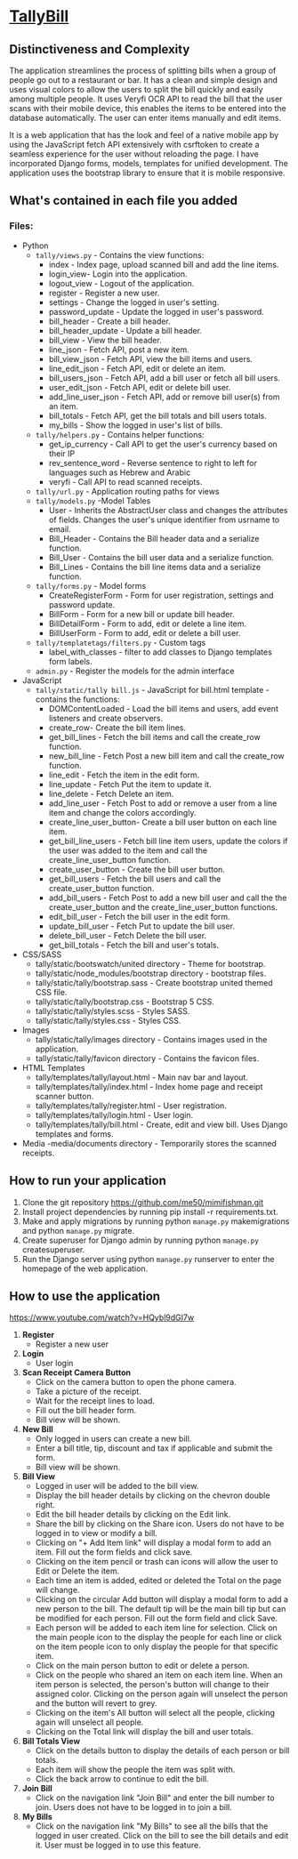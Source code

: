 # [TallyBill](http://www.tallybill.online)


## Distinctiveness and Complexity 

The application streamlines the process of splitting bills when a group of people go out to a restaurant or bar. It has a clean and simple design and uses visual colors to allow the users to split the bill quickly and easily among multiple people. It uses Veryfi OCR API to read the bill that the user scans with their mobile device, this enables the items to be entered into the database automatically. The user can enter items manually and edit items. 

It is a web application that has the look and feel of a native mobile app by using the JavaScript fetch API extensively with csrftoken to create a seamless experience for the user without reloading the page. I have incorporated Django forms, models, templates for unified development. The application uses the bootstrap library to ensure that it is mobile responsive.

##  What's contained in each file you added

### Files:
- Python
    - `tally/views.py` - Contains the view functions: 
        - index - Index page, upload scanned bill and add the line items.
        - login_view- Login into the application.
        - logout_view - Logout of the application.
        - register - Register a new user. 
        - settings - Change the logged in user's setting.  
        - password_update - Update the logged in user's password. 
        - bill_header - Create a bill header. 
        - bill_header_update - Update a bill header. 
        - bill_view - View the bill header. 
        - line_json - Fetch API, post a new item. 
        - bill_view_json - Fetch API, view the bill items and users. 
        - line_edit_json - Fetch API, edit or delete an item. 
        - bill_users_json - Fetch API, add a bill user or fetch all bill users.
        - user_edit_json - Fetch API, edit or delete bill user. 
        - add_line_user_json - Fetch API, add or remove bill user(s) from an item. 
        - bill_totals - Fetch API, get the bill totals and bill users totals.
        - my_bills - Show the logged in user's list of bills.
    - `tally/helpers.py` - Contains helper functions:
        - get_ip_currency - Call API to get the user's currency based on their IP
        - rev_sentence_word - Reverse sentence to right to left for languages such as Hebrew and Arabic 
        - veryfi - Call API to read scanned receipts.
    - `tally/url.py` - Application routing paths for views  
    - `tally/models.py` -Model Tables  
        - User - Inherits the  AbstractUser class and changes the attributes of fields. Changes the user's unique identifier from usrname to email. 
        - Bill_Header - Contains the Bill header data and a serialize function. 
        - Bill_User - Contains the bill user data and a serialize function. 
        - Bill_Lines - Contains the bill line items data and a serialize function.        
    - `tally/forms.py` - Model forms
        - CreateRegisterForm - Form for user registration, settings and password update.
        - BillForm - Form for a new bill or update bill header.
        - BillDetailForm - Form to add, edit or delete a line item.
        - BillUserForm - Form to add, edit or delete a bill user. 
    - `tally/templatetags/filters.py` - Custom tags  
        - label_with_classes - filter to add classes to Django templates form labels. 
    - `admin.py` - Register the models for the admin interface
- JavaScript
    - `tally/static/tally bill.js` - JavaScript for bill.html template -contains the functions:  
        - DOMContentLoaded - Load the bill items and users, add event listeners and create observers.
        - create_row- Create the bill item lines. 
        - get_bill_lines - Fetch the bill items and call the create_row function.
        - new_bill_line - Fetch Post a new bill item and call the create_row function.
        - line_edit - Fetch the item in the edit form.
        - line_update - Fetch Put the item to update it.
        - line_delete - Fetch Delete an item.
        - add_line_user - Fetch Post to add or remove a user from a line item and change the colors accordingly.
        - create_line_user_button- Create a bill user button on each line item.
        - get_bill_line_users - Fetch bill line item users, update the colors if the user was added to the item and call the create_line_user_button function.
        - create_user_button - Create the bill user button.
        - get_bill_users - Fetch the bill users and call the create_user_button function.
        - add_bill_users - Fetch Post to add a new bill user and call the the create_user_button and the create_line_user_button functions.
        - edit_bill_user - Fetch the bill user in the edit form.
        - update_bill_user - Fetch Put to update the bill user. 
        - delete_bill_user - Fetch Delete the bill user. 
        - get_bill_totals - Fetch the bill and user's totals.     
- CSS/SASS
    - tally/static/bootswatch/united directory - Theme for bootstrap.
    - tally/static/node_modules/bootstrap directory - bootstrap files.
    - tally/static/tally/bootstrap.sass -  Create bootstrap united themed CSS file.
    - tally/static/tally/bootstrap.css - Bootstrap 5 CSS.
    - tally/static/tally/styles.scss - Styles SASS.
    - tally/static/tally/styles.css - Styles CSS.
- Images
    - tally/static/tally/images directory - Contains images used in the application. 
    - tally/static/tally/favicon directory - Contains the favicon files.
- HTML Templates
    - tally/templates/tally/layout.html - Main nav bar and layout.
    - tally/templates/tally/index.html - Index home page and receipt scanner button.
    - tally/templates/tally/register.html - User registration.
    - tally/templates/tally/login.html - User login.
    - tally/templates/tally/bill.html - Create, edit and view bill.  Uses Django templates and forms.
- Media
    -media/documents directory - Temporarily stores the scanned receipts.

## How to run your application 
1. Clone the git repository <https://github.com/me50/mimifishman.git>
1. Install project dependencies by running pip install -r requirements.txt.
2. Make and apply migrations by running python `manage.py` makemigrations and python `manage.py` migrate.
3. Create superuser for Django admin by running python `manage.py` createsuperuser.
4. Run the Django server using python `manage.py` runserver to enter the homepage of the web application.

## How to use the application
 <https://www.youtube.com/watch?v=HQybl9dGI7w>

1. **Register**
    - Register a new user
2. **Login**
    - User login 
3. **Scan Receipt Camera Button**
    - Click on the camera button to open the phone camera.
    - Take a picture of the receipt.
    - Wait for the receipt lines to load.
    - Fill out the bill header form.
    - Bill view will be shown.
4. **New Bill**
    - Only logged in users can create a new bill.
    - Enter a bill title, tip, discount and tax if applicable and submit the form.
    - Bill view will be shown.
5. **Bill View**
    - Logged in user will be added to the bill view.
    - Display the bill header details by clicking on the chevron double right.
    - Edit the bill header details by clicking on the Edit link. 
    - Share the bill by clicking on the Share icon. Users do not have to be logged in to view or modify a bill.
    - Clicking on "+ Add Item link"  will display a modal form to add an item. Fill out the form fields and click save. 
    - Clicking on the item pencil or trash can icons will allow the user to Edit or Delete the item.
    - Each time an item is added, edited or deleted the Total on the page will change. 
    - Clicking on the circular Add button will display a modal form to add a new person to the bill. The default tip will be the main bill tip but can be  modified for each person. Fill out the form field and click Save.
    - Each person will be added to each item line for selection. Click on the main people icon to the display the people for each line or click on the item people icon to only display the people for that specific item.
    - Click on the main person button to edit or delete a person. 
    - Click on the people who shared an item on each item line. When an item person is selected, the person's button will change to their assigned  color. Clicking on the person again will unselect the person and the button will revert to grey. 
    - Clicking on the item's All button will select all the people, clicking again will unselect all people. 
    - Clicking on the Total link will display the bill and user totals.
6. **Bill Totals View** 
    - Click on the details button to display the details of each person or bill totals.
    - Each item will show the people the item was split with.
    - Click the back arrow to continue to edit the bill. 
7. **Join Bill**
    - Click on the navigation link "Join Bill" and enter the bill number to join. Users does not have to be logged in to join a bill. 
8. **My Bills**  
    - Click on the navigation link "My Bills" to see all the bills that the logged in user created. Click on the bill to see the bill details and edit it.  User must be logged in to use this feature. 